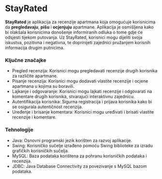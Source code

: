 # StayRated

**StayRated** je aplikacija za recenzije apartmana koja omogućuje korisnicima da **pregledavaju**, **pišu** i **ocjenjuju** apartmane. Aplikacija je osmišljena kako bi olakšala korisnicima donošenje informiranih odluka o tome gdje će odsjesti tijekom putovanja. Uz StayRated, korisnici mogu dijeliti svoja iskustva, pozitivna i negativna, te doprinijeti zajednici pružanjem korisnih informacija drugim putnicima.

### Ključne značajke
- Pregled recenzija: Korisnici mogu pregledavati recenzije drugih korisnika za različite apartmane.
- Pisanje recenzija: Korisnici mogu dodavati vlastite recenzije i ocjene apartmana u kojima su boravili.
- Lajkanje i odgovaranje: Korisnici mogu lajkati recenzije i odgovarati na komentare drugih korisnika, stvarajući interaktivnu zajednicu.
- Autentifikacija korisnika: Sigurna registracija i prijava korisnika kako bi se osigurala autentičnost recenzija.
- Uređenje i brisanje komentara: Korisnici mogu uređivati i brisati vlastite recenzije i komentare.

### Tehnologije
- Java: Osnovni programski jezik korišten za razvoj aplikacije.
- Swing: Korisničko sučelje izrađeno pomoću Swing biblioteke za izradu grafičkih korisničkih sučelja.
- MySQL: Baza podataka korištena za pohranu korisničkih podataka i recenzija.
- JDBC: Java Database Connectivity za povezivanje s MySQL bazom podataka.
